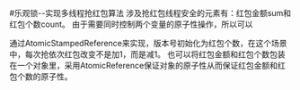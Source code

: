 
#乐观锁--实现多线程抢红包算法
涉及抢红包线程安全的元素有：红包金额sum和红包个数count。
由于需要同时控制两个变量的原子性操作，所以可以

通过AtomicStampedReference来实现，版本号初始化为红包个数，在这个场景中，每次抢依次红包改变不是加1，而是减1。
也可以将红包金额和红包个数包装在一个对象里，采用AtomicReference保证对象的原子性从而保证红包金额和红包个数的原子性。
